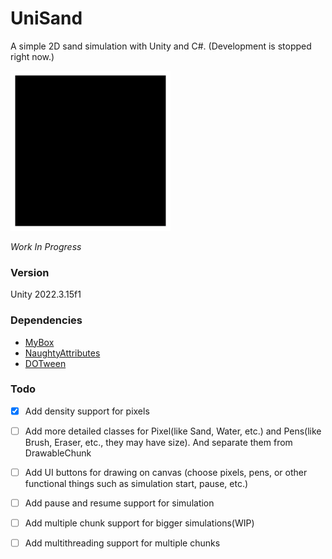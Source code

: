 # UniSand
A simple 2D sand simulation with Unity and C#. (Development is stopped right now.)

![SandSimulationCapture](SandSimulation.gif)

*Work In Progress*

### Version
Unity 2022.3.15f1

### Dependencies

- [MyBox](https://github.com/Deadcows/MyBox)
- [NaughtyAttributes](https://github.com/dbrizov/NaughtyAttributes)
- [DOTween](https://github.com/Demigiant/dotween)

### Todo

- [X] Add density support for pixels
- [ ] Add more detailed classes for Pixel(like Sand, Water, etc.) and Pens(like Brush, Eraser, etc., they may have size). And separate them from DrawableChunk
- [ ] Add UI buttons for drawing on canvas (choose pixels, pens, or other functional things such as simulation start, pause, etc.)
- [ ] Add pause and resume support for simulation
- [ ] Add multiple chunk support for bigger simulations(WIP)
- [ ] Add multithreading support for multiple chunks




